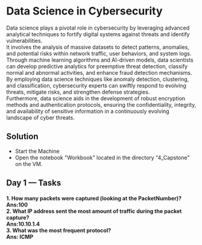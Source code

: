 <h1>Data Science in Cybersecurity</h1>

<p>
Data science plays a pivotal role in cybersecurity by leveraging advanced analytical techniques to fortify digital systems against threats and identify vulnerabilities. <br>
It involves the analysis of massive datasets to detect patterns, anomalies, and potential risks within network traffic, user behaviors, and system logs. Through machine learning algorithms and AI-driven models, data scientists can develop predictive analytics for preemptive threat detection, classify normal and abnormal activities, and enhance fraud detection mechanisms. <br>
By employing data science techniques like anomaly detection, clustering, and classification, cybersecurity experts can swiftly respond to evolving threats, mitigate risks, and strengthen defense strategies. <br>
Furthermore, data science aids in the development of robust encryption methods and authentication protocols, ensuring the confidentiality, integrity, and availability of sensitive information in a continuously evolving landscape of cyber threats.
</p>

<h2>Solution</h2>
<ul>
<li>Start the Machine</li>
<li>Open the notebook "Workbook" located in the directory "4_Capstone" on the VM.</li>
</ul>

<h2>Day 1 — Tasks</h2>

<h4>
1. How many packets were captured (looking at the PacketNumber)? <br>
Ans:100<br>
2. What IP address sent the most amount of traffic during the packet capture?<br>
Ans:10.10.1.4  <br>
3. What was the most frequent protocol? <br>
Ans: ICMP 
</h4>

